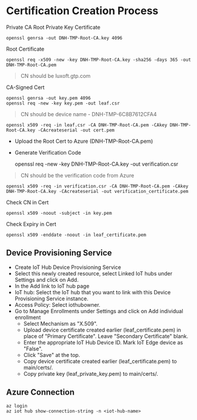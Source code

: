# Certification Creation Process

Private CA Root Private Key Certificate

    openssl genrsa -out DNH-TMP-Root-CA.key 4096

Root Certificate

    openssl req -x509 -new -key DNH-TMP-Root-CA.key -sha256 -days 365 -out DNH-TMP-Root-CA.pem

> CN should be luxoft.gtp.com

CA-Signed Cert

    openssl genrsa -out key.pem 4096
    openssl req -new -key key.pem -out leaf.csr

> CN should be device name - DNH-TMP-6C8B7612CFA4

    openssl x509 -req -in leaf.csr -CA DNH-TMP-Root-CA.pem -CAkey DNH-TMP-Root-CA.key -CAcreateserial -out cert.pem

* Upload the Root Cert to Azure (DNH-TMP-Root-CA.pem)
* Generate Verification Code

    openssl req -new -key DNH-TMP-Root-CA.key -out verification.csr

> CN should be the verification code from Azure

    openssl x509 -req -in verification.csr -CA DNH-TMP-Root-CA.pem -CAkey DNH-TMP-Root-CA.key -CAcreateserial -out verification_certificate.pem

Check CN in Cert

    openssl x509 -noout -subject -in key.pem   

Check Expiry in Cert

    openssl x509 -enddate -noout -in leaf_certificate.pem

## Device Provisioning Service

* Create IoT Hub Device Provisioning Service
* Select this newly created resource, select Linked IoT hubs under Settings and click on Add.
* In the Add link to IoT hub page
* IoT hub: Select the IoT hub that you want to link with this Device Provisioning Service instance.
* Access Policy: Select iothubowner.
* Go to Manage Enrollments under Settings and click on Add individual enrollment
  * Select Mechanism as "X.509".
  * Upload device certificate created earlier (leaf_certificate.pem) in place of "Primary Certificate". Leave "Secondary Certificate" blank.
  * Enter the appropriate IoT Hub Device ID. Mark IoT Edge device as "False".
  * Click "Save" at the top.
  * Copy device certificate created earlier (leaf_certificate.pem) to main/certs/.
  * Copy private key (leaf_private_key.pem) to main/certs/.

## Azure Connection

    az login
    az iot hub show-connection-string -n <iot-hub-name>

